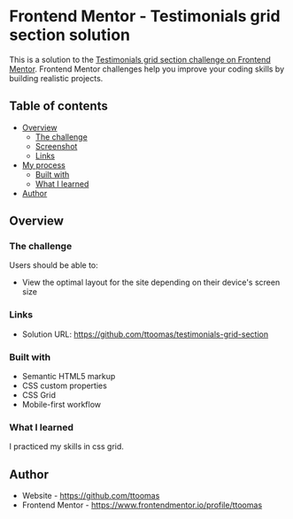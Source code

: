 # Frontend Mentor - Testimonials grid section solution

This is a solution to the [Testimonials grid section challenge on Frontend Mentor](https://www.frontendmentor.io/challenges/testimonials-grid-section-Nnw6J7Un7). Frontend Mentor challenges help you improve your coding skills by building realistic projects. 

## Table of contents

- [Overview](#overview)
  - [The challenge](#the-challenge)
  - [Screenshot](#screenshot)
  - [Links](#links)
- [My process](#my-process)
  - [Built with](#built-with)
  - [What I learned](#what-i-learned)
- [Author](#author)

## Overview

### The challenge

Users should be able to:

- View the optimal layout for the site depending on their device's screen size

### Links

- Solution URL: https://github.com/ttoomas/testimonials-grid-section

### Built with

- Semantic HTML5 markup
- CSS custom properties
- CSS Grid
- Mobile-first workflow

### What I learned

I practiced my skills in css grid.

## Author

- Website - https://github.com/ttoomas
- Frontend Mentor - https://www.frontendmentor.io/profile/ttoomas
